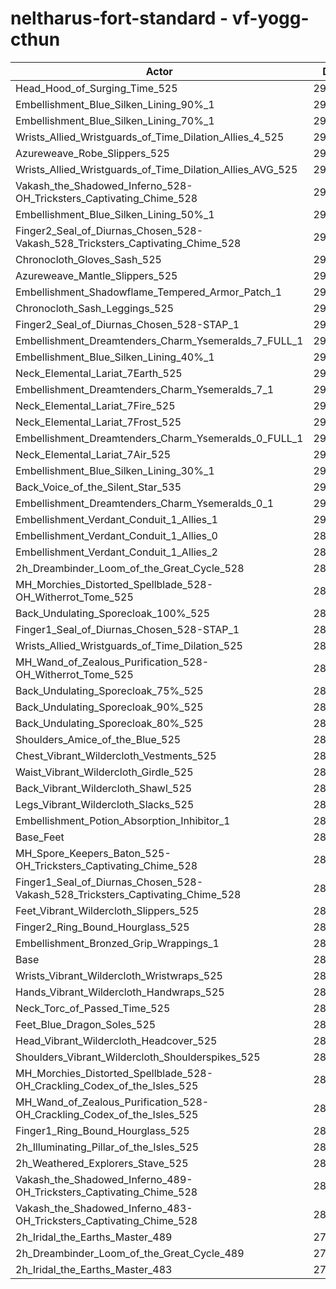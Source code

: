 # neltharus-fort-standard - vf-yogg-cthun
| Actor | DPS | Increase |
|---|:---:|:---:|
|Head_Hood_of_Surging_Time_525|299472|3.75%|
|Embellishment_Blue_Silken_Lining_90%_1|294284|1.96%|
|Embellishment_Blue_Silken_Lining_70%_1|293150|1.56%|
|Wrists_Allied_Wristguards_of_Time_Dilation_Allies_4_525|292702|1.41%|
|Azureweave_Robe_Slippers_525|292325|1.28%|
|Wrists_Allied_Wristguards_of_Time_Dilation_Allies_AVG_525|291982|1.16%|
|Vakash_the_Shadowed_Inferno_528-OH_Tricksters_Captivating_Chime_528|291972|1.16%|
|Embellishment_Blue_Silken_Lining_50%_1|291742|1.08%|
|Finger2_Seal_of_Diurnas_Chosen_528-Vakash_528_Tricksters_Captivating_Chime_528|291632|1.04%|
|Chronocloth_Gloves_Sash_525|291626|1.04%|
|Azureweave_Mantle_Slippers_525|291470|0.98%|
|Embellishment_Shadowflame_Tempered_Armor_Patch_1|291415|0.96%|
|Chronocloth_Sash_Leggings_525|291241|0.90%|
|Finger2_Seal_of_Diurnas_Chosen_528-STAP_1|291161|0.87%|
|Embellishment_Dreamtenders_Charm_Ysemeralds_7_FULL_1|291139|0.87%|
|Embellishment_Blue_Silken_Lining_40%_1|291131|0.86%|
|Neck_Elemental_Lariat_7Earth_525|290743|0.73%|
|Embellishment_Dreamtenders_Charm_Ysemeralds_7_1|290738|0.73%|
|Neck_Elemental_Lariat_7Fire_525|290730|0.72%|
|Neck_Elemental_Lariat_7Frost_525|290718|0.72%|
|Embellishment_Dreamtenders_Charm_Ysemeralds_0_FULL_1|290646|0.70%|
|Neck_Elemental_Lariat_7Air_525|290634|0.69%|
|Embellishment_Blue_Silken_Lining_30%_1|290519|0.65%|
|Back_Voice_of_the_Silent_Star_535|290309|0.58%|
|Embellishment_Dreamtenders_Charm_Ysemeralds_0_1|290117|0.51%|
|Embellishment_Verdant_Conduit_1_Allies_1|290043|0.49%|
|Embellishment_Verdant_Conduit_1_Allies_0|289944|0.45%|
|Embellishment_Verdant_Conduit_1_Allies_2|289886|0.43%|
|2h_Dreambinder_Loom_of_the_Great_Cycle_528|289823|0.41%|
|MH_Morchies_Distorted_Spellblade_528-OH_Witherrot_Tome_525|289745|0.38%|
|Back_Undulating_Sporecloak_100%_525|289606|0.34%|
|Finger1_Seal_of_Diurnas_Chosen_528-STAP_1|289475|0.29%|
|Wrists_Allied_Wristguards_of_Time_Dilation_525|289412|0.27%|
|MH_Wand_of_Zealous_Purification_528-OH_Witherrot_Tome_525|289404|0.27%|
|Back_Undulating_Sporecloak_75%_525|289377|0.26%|
|Back_Undulating_Sporecloak_90%_525|289357|0.25%|
|Back_Undulating_Sporecloak_80%_525|289278|0.22%|
|Shoulders_Amice_of_the_Blue_525|289272|0.22%|
|Chest_Vibrant_Wildercloth_Vestments_525|289235|0.21%|
|Waist_Vibrant_Wildercloth_Girdle_525|289017|0.13%|
|Back_Vibrant_Wildercloth_Shawl_525|288986|0.12%|
|Legs_Vibrant_Wildercloth_Slacks_525|288980|0.12%|
|Embellishment_Potion_Absorption_Inhibitor_1|288906|0.09%|
|Base_Feet|288902|0.09%|
|MH_Spore_Keepers_Baton_525-OH_Tricksters_Captivating_Chime_528|288892|0.09%|
|Finger1_Seal_of_Diurnas_Chosen_528-Vakash_528_Tricksters_Captivating_Chime_528|288878|0.08%|
|Feet_Vibrant_Wildercloth_Slippers_525|288857|0.08%|
|Finger2_Ring_Bound_Hourglass_525|288792|0.05%|
|Embellishment_Bronzed_Grip_Wrappings_1|288664|0.01%|
|Base|288638|0.00%|
|Wrists_Vibrant_Wildercloth_Wristwraps_525|288635|0.00%|
|Hands_Vibrant_Wildercloth_Handwraps_525|288567|-0.02%|
|Neck_Torc_of_Passed_Time_525|288492|-0.05%|
|Feet_Blue_Dragon_Soles_525|288463|-0.06%|
|Head_Vibrant_Wildercloth_Headcover_525|288387|-0.09%|
|Shoulders_Vibrant_Wildercloth_Shoulderspikes_525|288220|-0.14%|
|MH_Morchies_Distorted_Spellblade_528-OH_Crackling_Codex_of_the_Isles_525|288132|-0.18%|
|MH_Wand_of_Zealous_Purification_528-OH_Crackling_Codex_of_the_Isles_525|287769|-0.30%|
|Finger1_Ring_Bound_Hourglass_525|287707|-0.32%|
|2h_Illuminating_Pillar_of_the_Isles_525|287154|-0.51%|
|2h_Weathered_Explorers_Stave_525|286508|-0.74%|
|Vakash_the_Shadowed_Inferno_489-OH_Tricksters_Captivating_Chime_528|281778|-2.38%|
|Vakash_the_Shadowed_Inferno_483-OH_Tricksters_Captivating_Chime_528|280508|-2.82%|
|2h_Iridal_the_Earths_Master_489|275991|-4.38%|
|2h_Dreambinder_Loom_of_the_Great_Cycle_489|275895|-4.41%|
|2h_Iridal_the_Earths_Master_483|274167|-5.01%|
